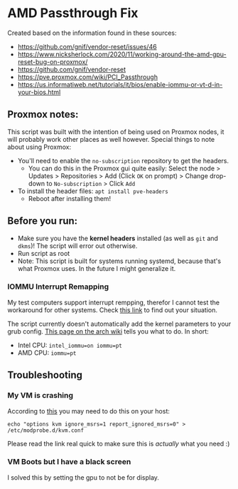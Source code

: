 # AMD Passthrough Fix
Created based on the information found in these sources:
- https://github.com/gnif/vendor-reset/issues/46
- https://www.nicksherlock.com/2020/11/working-around-the-amd-gpu-reset-bug-on-proxmox/
- https://github.com/gnif/vendor-reset
- https://pve.proxmox.com/wiki/PCI_Passthrough
- https://us.informatiweb.net/tutorials/it/bios/enable-iommu-or-vt-d-in-your-bios.html

## Proxmox notes:
This script was built with the intention of being used on Proxmox nodes, it will probably work other places as well however.
Special things to note about using Proxmox:
* You'll need to enable the `no-subscription` repository to get the headers.
    * You can do this in the Proxmox gui quite easily: Select the node > Updates > Repositories > Add (Click `OK` on prompt) > Change drop-down to `No-subscription` > Click `Add`
* To install the header files: `apt install pve-headers`
    * Reboot after installing them!

## Before you run:
* Make sure you have the **kernel headers** installed (as well as `git` and `dkms`)! The script will error out otherwise.
* Run script as root
* Note: This script is built for systems running systemd, because that's what Proxmox uses. In the future I might generalize it.

### IOMMU Interrupt Remapping
My test computers support interrupt rempping, therefor I cannot test the workaround for other systems.
Check [this link](https://pve.proxmox.com/wiki/PCI_Passthrough#Verify_IOMMU_interrupt_remapping_is_enabled) to find out your situation.

The script currently doesn't automatically add the kernel parameters to your grub config. [This page on the arch wiki](https://wiki.archlinux.org/title/PCI_passthrough_via_OVMF#Enabling_IOMMU) tells you what to do. In short: 
* Intel CPU: `intel_iommu=on iommu=pt`
* AMD CPU: `iommu=pt`

## Troubleshooting
### My VM is crashing
According to [this](https://pve.proxmox.com/wiki/PCI_Passthrough#Tips) you may need to do this on your host:
```
echo "options kvm ignore_msrs=1 report_ignored_msrs=0" > /etc/modprobe.d/kvm.conf
```
Please read the link real quick to make sure this is *actually* what you need :)

### VM Boots but I have a black screen
I solved this by setting the gpu to not be for display.
